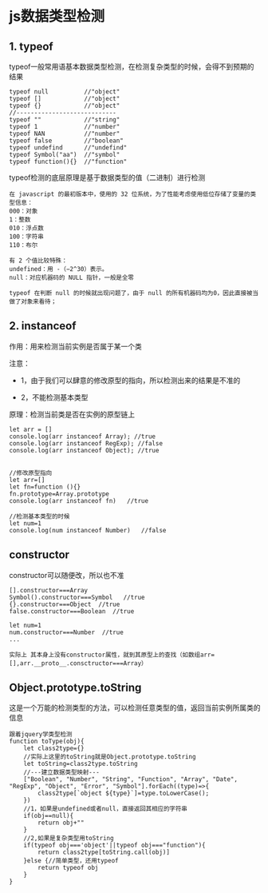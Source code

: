 # js数据类型检测
## 1. typeof
typeof一般常用语基本数据类型检测，在检测复杂类型的时候，会得不到预期的结果
```
typeof null          //"object"
typeof []            //"object"
typeof {}            //"object"
//----------------------------
typeof ""            //"string"
typeof 1             //"number"
typeof NAN           //"number"
typeof false         //"boolean"
typeof undefind      //"undefind"
typeof Symbol("aa")  //"symbol"
typeof function(){}  //"function"
```
typeof检测的底层原理是基于数据类型的值（二进制）进行检测
```
在 javascript 的最初版本中，使用的 32 位系统，为了性能考虑使用低位存储了变量的类型信息：
000：对象
1：整数
010：浮点数
100：字符串
110：布尔

有 2 个值比较特殊：
undefined：用 -（−2^30）表示。
null：对应机器码的 NULL 指针，一般是全零

typeof 在判断 null 的时候就出现问题了，由于 null 的所有机器码均为0，因此直接被当做了对象来看待；
```
## 2. instanceof
作用：用来检测当前实例是否属于某一个类

注意：

- 1，由于我们可以肆意的修改原型的指向，所以检测出来的结果是不准的

- 2，不能检测基本类型

原理：检测当前类是否在实例的原型链上
```
let arr = []
console.log(arr instanceof Array); //true
console.log(arr instanceof RegExp); //false
console.log(arr instanceof Object); //true


//修改原型指向
let arr=[]
let fn=function (){}
fn.prototype=Array.prototype
console.log(arr instanceof fn)   //true

//检测基本类型的时候
let num=1
console.log(num instanceof Number)   //false
```
## constructor
constructor可以随便改，所以也不准

```
[].constructor===Array
Symbol().constructor===Symbol   //true
{}.constructor===Object  //true
false.constructor===Boolean  //true

let num=1
num.constructor===Number  //true
...

实际上 其本身上没有constructor属性，就到其原型上的查找（如数组arr=[],arr.__proto__.consctructor===Array）

```
## Object.prototype.toString

这是一个万能的检测类型的方法，可以检测任意类型的值，返回当前实例所属类的信息
```
跟着jquery学类型检测
function toType(obj){
    let class2type={}
    //实际上这里的toString就是Object.prototype.toString
    let toString=class2type.toString
    //---建立数据类型映射---
    ["Boolean", "Number", "String", "Function", "Array", "Date", "RegExp", "Object", "Error", "Symbol"].forEach((type)=>{
        class2type[`object ${type}`]=type.toLowerCase();
    })
    //1，如果是undefined或者null，直接返回其相应的字符串
    if(obj==null){
        return obj+""
    }
    //2,如果是复杂类型用toString
    if(typeof obj==='object'||typeof obj==="function"){
        return class2type[toString.call(obj)]
    }else {//简单类型，还用typeof
        return typeof obj
    }
}



```